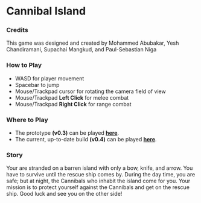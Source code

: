 # Cannibal Island
### Credits
This game was designed and created by Mohammed Abubakar, Yesh Chandiramani, Supachai Mangkud, and Paul-Sebastian Niga

### How to Play
- WASD for player movement
- Spacebar to jump
- Mouse/Trackpad cursor for rotating the camera field of view
- Mouse/Trackpad **Left Click** for melee combat
- Mouse/Trackpad **Right Click** for range combat

### Where to Play
- The prototype **(v0.3)** can be played **[here](https://qmjackals.github.io/Cannibal-Island-Builds/v0.3/)**.
- The current, up-to-date build **(v0.4)** can be played **[here](https://qmjackals.github.io/Cannibal-Island-Builds/v0.4/)**.

### Story
Your are stranded on a barren island with only a bow, knife, and arrow. You have to survive until the rescue ship comes by. During the day time, you are safe; but at night, the Cannibals who inhabit the island come for you. Your mission is to protect yourself against the Cannibals and get on the rescue ship. Good luck and see you on the other side!

